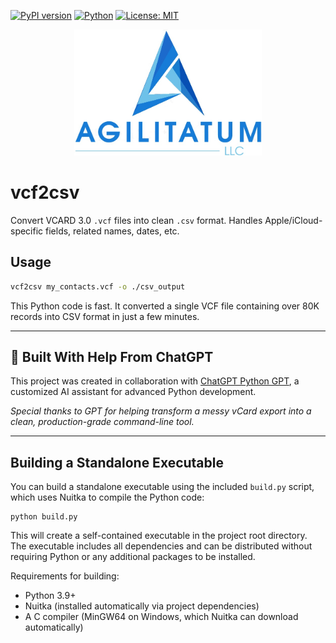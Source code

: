 [![PyPI version](https://badge.fury.io/py/vcf2csv.svg)](https://pypi.org/project/vcf2csv/)
[![Python](https://img.shields.io/badge/python-3.6+-blue.svg)](https://www.python.org/)
[![License: MIT](https://img.shields.io/badge/License-MIT-yellow.svg)](https://opensource.org/licenses/MIT)

<p align="center">
  <img src="https://raw.githubusercontent.com/jrkoop/vcf2csv/main/logo.jpg" alt="Agilitatum logo" width="300"/>
</p>

# vcf2csv

Convert VCARD 3.0 `.vcf` files into clean `.csv` format. Handles Apple/iCloud-specific fields, related names, dates, etc.

## Usage
```bash
vcf2csv my_contacts.vcf -o ./csv_output
```

This Python code is fast. It converted a single VCF file containing over 80K records into CSV format in just a few minutes.

---
## 🤖 Built With Help From ChatGPT

This project was created in collaboration with [ChatGPT Python GPT](https://openai.com/chatgpt), a customized AI assistant for advanced Python development.

*Special thanks to GPT for helping transform a messy vCard export into a clean, production-grade command-line tool.*

---

## Building a Standalone Executable

You can build a standalone executable using the included `build.py` script, which uses Nuitka to compile the Python code:

```
python build.py
```

This will create a self-contained executable in the project root directory. The executable includes all dependencies and can be distributed without requiring Python or any additional packages to be installed.

Requirements for building:
* Python 3.9+
* Nuitka (installed automatically via project dependencies)
* A C compiler (MinGW64 on Windows, which Nuitka can download automatically) 
